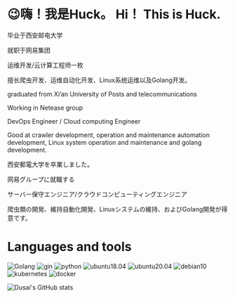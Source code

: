 # 😉嗨！我是Huck。 Hi！ This is Huck.

毕业于西安邮电大学

就职于网易集团

运维开发/云计算工程师一枚

擅长爬虫开发、运维自动化开发、Linux系统运维以及Golang开发。

graduated from Xi’an University of Posts and telecommunications

Working in Netease group

DevOps Engineer / Cloud computing Engineer

Good at crawler development, operation and maintenance automation development, Linux system operation and maintenance and golang development.

西安郵電大学を卒業しました。

网易グループに就職する

サーバー保守エンジニア/クラウドコンピューティングエンジニア

爬虫類の開発、維持自動化開発、Linuxシステムの維持、およびGolang開発が得意です。

# Languages and tools

![Golang](https://img.shields.io/badge/Golang-1.17-blue?logo=go&logoGolor=blue)
![gin](https://img.shields.io/badge/gin-1.7.7-blue?logo=gin&logoColor=blue)
![python](https://img.shields.io/badge/Python-3.9-orange?logo=python&logoColor=orange)
![ubuntu18.04](https://img.shields.io/badge/Ubuntu-18.04-orange?logo=ubuntu&logoColor=orange)
![ubuntu20.04](https://img.shields.io/badge/Ubuntu-20.04-orange?logo=ubuntu&logoColor=orange)
![debian10](https://img.shields.io/badge/Debian-10-red?logo=debian&logoColor=red)
![kubernetes](https://img.shields.io/badge/Kubernetes-1.20-blue?logo=kubernetes&logoColor=blue)
![docker](https://img.shields.io/badge/Docker-20-blue?logo=docker&logoColor=blue)

![Dusai's GitHub stats](https://github-readme-stats.vercel.app/api?username=HuckOps)
